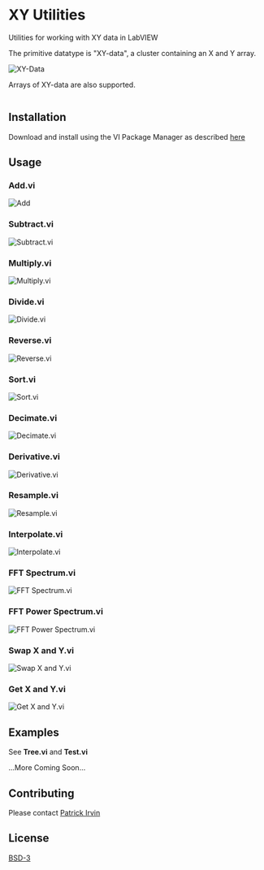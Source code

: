 # XY Utilities
Utilities for working with XY data in LabVIEW

The primitive datatype is "XY-data", a cluster containing an X and Y array.

![XY-Data](images/XY-Data.png)

Arrays of XY-data are also supported.

![]()

## Installation
Download and install using the VI Package Manager as described [here](https://levylabpitt.github.io/)

## Usage
### Add.vi

![Add](images/Add.vi.png)

### Subtract.vi

![Subtract.vi](images/Subtract.vi.png)

### Multiply.vi

![Multiply.vi](images/Multiply.vi.png)

### Divide.vi

![Divide.vi](images/Divide.vi.png)

### Reverse.vi

![Reverse.vi](images/Reverse.vi.png)

### Sort.vi

![Sort.vi](images/Sort.vi.png)

### Decimate.vi

![Decimate.vi](images/Decimate.vi.png)

### Derivative.vi

![Derivative.vi](images/Derivative.vi.png)

### Resample.vi

![Resample.vi](images/Resample.vi.png)

### Interpolate.vi

![Interpolate.vi](images/Interpolate.vi.png)

### FFT Spectrum.vi

![FFT Spectrum.vi](images/FFT-Spectrum.vi.png)

### FFT Power Spectrum.vi

![FFT Power Spectrum.vi](images/FFT-Power-Spectrum.vi.png)

### Swap X and Y.vi

![Swap X and Y.vi](images/Swap-X-and-Y.vi.png)

### Get X and Y.vi

![Get X and Y.vi](images/Get-X-and-Y.vi.png)

## Examples
See **Tree.vi** and **Test.vi**

...More Coming Soon...

## Contributing
Please contact [Patrick Irvin](p.irvin@levylab.org)

## License
[BSD-3](https://opensource.org/licenses/BSD-3-Clause)
